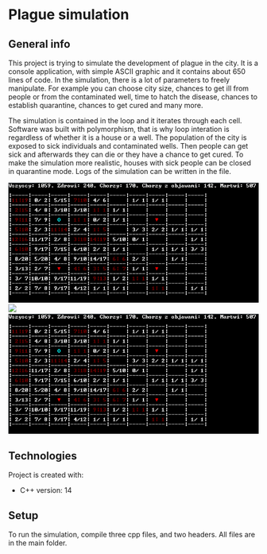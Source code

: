 # Plague simulation

## General info

This project is trying to simulate the development of plague in the city. It is a console application, with simple ASCII graphic and it contains about 650 lines of code. In the simulation, there is a lot of parameters to freely manipulate. For example you can choose city size, chances to get ill from people or from the contaminated well, time to hatch the disease, chances to establish quarantine, chances to get cured and many more.

The simulation is contained in the loop and it iterates through each cell. Software was built with polymorphism, that is why loop interation is regardless of whether it is a house or a well. The population of the city is exposed to sick individuals and contaminated wells. Then people can get sick and afterwards they can die or they have a chance to get cured. To make the simulation more realistic, houses with sick people can be closed in quarantine mode. Logs of the simulation can be written in the file.

![](Screen/Plague.PNG)
![]("Screen/Plague.PNG")
<img src="Screen/Plague.PNG" alt="Screen">

## Technologies

Project is created with:
* C++ version: 14


## Setup
To run the simulation, compile three cpp files, and two headers. All files are in the main folder.


